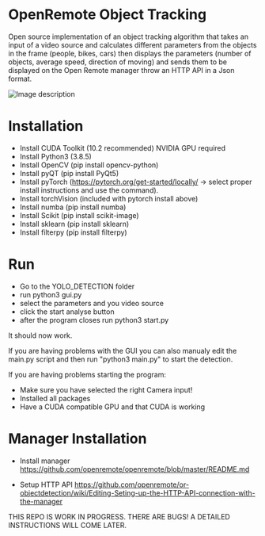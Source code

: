 # OpenRemote Object Tracking
Open source implementation of an object tracking algorithm that takes an input of a video source and calculates different parameters from the objects in the frame (people, bikes, cars) then displays the parameters (number of objects, average speed, direction of moving) and sends them to be displayed on the Open Remote manager throw an HTTP API in a Json format.

![Image description](https://github.com/openremote/or-objectdetection/blob/master/YOLO_DETECTION/demoPicture.png)

# Installation
- Install CUDA Toolkit (10.2 recommended) NVIDIA GPU required
- Install Python3 (3.8.5)
- Install OpenCV (pip install opencv-python)
- Install pyQT (pip install PyQt5)
- Install pyTorch (https://pytorch.org/get-started/locally/ -> select proper install instructions and use the command).
- Install torchVision (included with pytorch install above)
- Install numba (pip install numba)
- Install Scikit (pip install scikit-image)
- Install sklearn (pip install sklearn)
- Install filterpy (pip install filterpy)


# Run
- Go to the YOLO_DETECTION folder
- run python3 gui.py
- select the parameters and you video source
- click the start analyse button
- after the program closes run python3 start.py

It should now work.

If you are having problems with the GUI you can also manualy edit the main.py script and then run "python3 main.py" to start the detection. 

If you are having problems starting the program:
- Make sure you have selected the right Camera input!
- Installed all packages
- Have a CUDA compatible GPU and that CUDA is working

# Manager Installation
- Install manager
https://github.com/openremote/openremote/blob/master/README.md

- Setup HTTP API 
https://github.com/openremote/or-objectdetection/wiki/Editing-Seting-up-the-HTTP-API-connection-with-the-manager

THIS REPO IS WORK IN PROGRESS. THERE ARE BUGS! A DETAILED INSTRUCTIONS WILL COME LATER.



